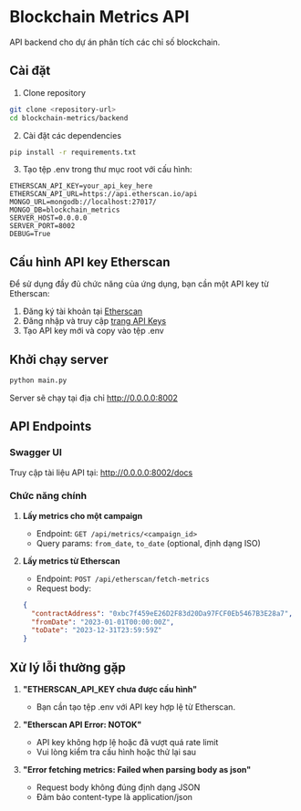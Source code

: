 # Blockchain Metrics API

API backend cho dự án phân tích các chỉ số blockchain.

## Cài đặt

1. Clone repository

```bash
git clone <repository-url>
cd blockchain-metrics/backend
```

2. Cài đặt các dependencies

```bash
pip install -r requirements.txt
```

3. Tạo tệp .env trong thư mục root với cấu hình:

```
ETHERSCAN_API_KEY=your_api_key_here
ETHERSCAN_API_URL=https://api.etherscan.io/api
MONGO_URL=mongodb://localhost:27017/
MONGO_DB=blockchain_metrics
SERVER_HOST=0.0.0.0
SERVER_PORT=8002
DEBUG=True
```

## Cấu hình API key Etherscan

Để sử dụng đầy đủ chức năng của ứng dụng, bạn cần một API key từ Etherscan:

1. Đăng ký tài khoản tại [Etherscan](https://etherscan.io)
2. Đăng nhập và truy cập [trang API Keys](https://etherscan.io/myapikey)
3. Tạo API key mới và copy vào tệp .env

## Khởi chạy server

```bash
python main.py
```

Server sẽ chạy tại địa chỉ http://0.0.0.0:8002

## API Endpoints

### Swagger UI

Truy cập tài liệu API tại: http://0.0.0.0:8002/docs

### Chức năng chính

1. **Lấy metrics cho một campaign**

   - Endpoint: `GET /api/metrics/<campaign_id>`
   - Query params: `from_date`, `to_date` (optional, định dạng ISO)

2. **Lấy metrics từ Etherscan**
   - Endpoint: `POST /api/etherscan/fetch-metrics`
   - Request body:
   ```json
   {
     "contractAddress": "0xbc7f459eE26D2F83d20Da97FCF0Eb5467B3E28a7",
     "fromDate": "2023-01-01T00:00:00Z",
     "toDate": "2023-12-31T23:59:59Z"
   }
   ```

## Xử lý lỗi thường gặp

1. **"ETHERSCAN_API_KEY chưa được cấu hình"**

   - Bạn cần tạo tệp .env với API key hợp lệ từ Etherscan.

2. **"Etherscan API Error: NOTOK"**

   - API key không hợp lệ hoặc đã vượt quá rate limit
   - Vui lòng kiểm tra cấu hình hoặc thử lại sau

3. **"Error fetching metrics: Failed when parsing body as json"**
   - Request body không đúng định dạng JSON
   - Đảm bảo content-type là application/json
